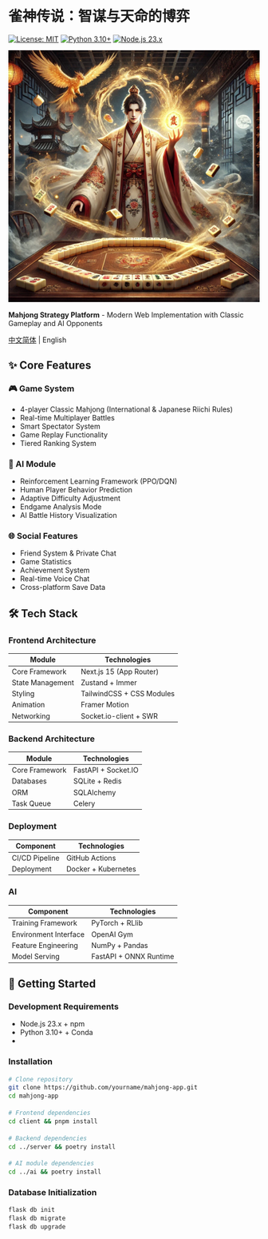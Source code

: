 # 雀神传说：智谋与天命的博弈

[![License: MIT](https://img.shields.io/badge/License-MIT-yellow.svg)](https://opensource.org/licenses/MIT)
[![Python 3.10+](https://img.shields.io/badge/Python-3.10+-blue.svg)](https://www.python.org/)
[![Node.js 23.x](https://img.shields.io/badge/Node.js-23.x-green.svg)](https://nodejs.org/)

![Mahjong Game Screenshot](./docs/screenshot.png)


**Mahjong Strategy Platform** - Modern Web Implementation with Classic Gameplay and AI Opponents

[中文简体](./README.zh-CN.md) | English

## ✨ Core Features

### 🎮 Game System
- 4-player Classic Mahjong (International & Japanese Riichi Rules)
- Real-time Multiplayer Battles
- Smart Spectator System
- Game Replay Functionality
- Tiered Ranking System

### 🧠 AI Module
- Reinforcement Learning Framework (PPO/DQN)
- Human Player Behavior Prediction
- Adaptive Difficulty Adjustment
- Endgame Analysis Mode
- AI Battle History Visualization

### 🌐 Social Features
- Friend System & Private Chat
- Game Statistics
- Achievement System
- Real-time Voice Chat
- Cross-platform Save Data

## 🛠️ Tech Stack

### Frontend Architecture
| Module         | Technologies               |
|----------------|----------------------------|
| Core Framework | Next.js 15 (App Router)    |
| State Management| Zustand + Immer           |
| Styling        | TailwindCSS + CSS Modules |
| Animation      | Framer Motion             |
| Networking     | Socket.io-client + SWR    |

### Backend Architecture
| Module         | Technologies               |
|----------------|----------------------------|
| Core Framework | FastAPI + Socket.IO         |
| Databases      | SQLite + Redis        |
| ORM            | SQLAlchemy           |
| Task Queue     | Celery                    |

### Deployment
| Component      | Technologies               |
|----------------|----------------------------|
| CI/CD Pipeline | GitHub Actions            |
| Deployment     | Docker + Kubernetes       |

### AI
| Component      | Technologies               |
|----------------|----------------------------|
| Training Framework | PyTorch + RLlib        |
| Environment Interface | OpenAI Gym          |
| Feature Engineering | NumPy + Pandas       |
| Model Serving   | FastAPI + ONNX Runtime     |

## 🚀 Getting Started

### Development Requirements
- Node.js 23.x + npm
- Python 3.10+ + Conda
- 

### Installation

```bash
# Clone repository
git clone https://github.com/yourname/mahjong-app.git
cd mahjong-app

# Frontend dependencies
cd client && pnpm install

# Backend dependencies
cd ../server && poetry install

# AI module dependencies
cd ../ai && poetry install
```

### Database Initialization

```bash
flask db init
flask db migrate
flask db upgrade
```

